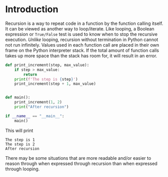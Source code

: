 # Introduction

Recursion is a way to repeat code in a function by the function calling itself.
It can be viewed as another way to loop/iterate. 
Like looping, a Boolean expression or `True/False` test is used to know when to stop the recursive execution.
_Unlike_ looping, recursion without termination in Python cannot not run infinitely.
Values used in each function call are placed in their own frame on the Python interpreter stack.
If the total amount of function calls takes up more space than the stack has room for, it will result in an error.

```python
def print_increment(step, max_value):
    if step > max_value:
        return
    print(f'The step is {step}')
    print_increment(step + 1, max_value)


def main():
    print_increment(1, 2)
    print("After recursion")

if __name__ == "__main__":
    main()

```

This will print

```
The step is 1
The step is 2
After recursion
```

There may be some situations that are more readable and/or easier to reason through when expressed through recursion than when expressed through looping.
